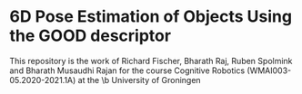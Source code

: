 

# 6D Pose Estimation of Objects Using the GOOD descriptor

This repository is the work of Richard Fischer, Bharath Raj, Ruben Spolmink and Bharath Musaudhi Rajan for the course Cognitive Robotics (WMAI003-05.2020-2021.1A) at the \b University of Groningen
